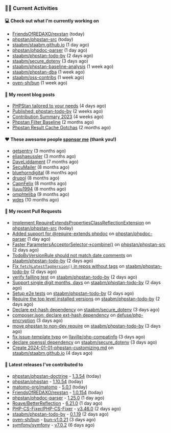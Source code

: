 ### 👨‍💻 Current Activities


#### 💻 Check out what I'm currently working on

- [FriendsOfREDAXO/rexstan](https://github.com/FriendsOfREDAXO/rexstan) (today)
- [phpstan/phpstan-src](https://github.com/phpstan/phpstan-src) (today)
- [staabm/staabm.github.io](https://github.com/staabm/staabm.github.io) (1 day ago)
- [phpstan/phpdoc-parser](https://github.com/phpstan/phpdoc-parser) (1 day ago)
- [staabm/phpstan-todo-by](https://github.com/staabm/phpstan-todo-by) (2 days ago)
- [staabm/secure_dotenv](https://github.com/staabm/secure_dotenv) (3 days ago)
- [staabm/phpstan-baseline-analysis](https://github.com/staabm/phpstan-baseline-analysis) (1 week ago)
- [staabm/phpstan-dba](https://github.com/staabm/phpstan-dba) (1 week ago)
- [staabm/oss-contribs](https://github.com/staabm/oss-contribs) (1 week ago)
- [oven-sh/bun](https://github.com/oven-sh/bun) (1 week ago)


#### 📜 My recent blog posts

- [PHPStan tailored to your needs](https://staabm.github.io/2024/01/01/phpstan-customizing.html) (4 days ago)
- [Published: phpstan-todo-by](https://staabm.github.io/2023/12/17/phpstan-todo-by-published.html) (2 weeks ago)
- [Contribution Summary 2023](https://staabm.github.io/2023/12/07/contribution-summary-2023.html) (4 weeks ago)
- [Phpstan Filter Baseline](https://staabm.github.io/2023/10/30/phpstan-filter-baseline.html) (2 months ago)
- [Phpstan Result Cache Gotchas](https://staabm.github.io/2023/10/21/phpstan-result-cache-gotchas.html) (2 months ago)


#### ❤️ These awesome people [sponsor me](https://github.com/sponsors/staabm) (thank you!)

- [getsentry](https://github.com/getsentry) (3 months ago)
- [eliashaeussler](https://github.com/eliashaeussler) (3 months ago)
- [DaveLiddament](https://github.com/DaveLiddament) (7 months ago)
- [SecuMailer](https://github.com/SecuMailer) (8 months ago)
- [bluehorndigital](https://github.com/bluehorndigital) (8 months ago)
- [drupol](https://github.com/drupol) (8 months ago)
- [CapnFelix](https://github.com/CapnFelix) (8 months ago)
- [iluuu1994](https://github.com/iluuu1994) (8 months ago)
- [omphteliba](https://github.com/omphteliba) (9 months ago)
- [wdes](https://github.com/wdes) (10 months ago)


#### 🔨 My recent Pull Requests

- [Implement RequireExtendsPropertiesClassReflectionExtension](https://github.com/phpstan/phpstan-src/pull/2856) on [phpstan/phpstan-src](https://github.com/phpstan/phpstan-src) (today)
- [Added support for @require-extends phpdoc](https://github.com/phpstan/phpdoc-parser/pull/226) on [phpstan/phpdoc-parser](https://github.com/phpstan/phpdoc-parser) (1 day ago)
- [Faster ParametersAcceptorSelector-&gt;combine()](https://github.com/phpstan/phpstan-src/pull/2851) on [phpstan/phpstan-src](https://github.com/phpstan/phpstan-src) (2 days ago)
- [TodoByVersionRule should not match date comments](https://github.com/staabm/phpstan-todo-by/pull/60) on [staabm/phpstan-todo-by](https://github.com/staabm/phpstan-todo-by) (2 days ago)
- [Fix `fetchLatestTagVersion()` in repos without tags](https://github.com/staabm/phpstan-todo-by/pull/58) on [staabm/phpstan-todo-by](https://github.com/staabm/phpstan-todo-by) (2 days ago)
- [verify failling test](https://github.com/staabm/phpstan-todo-by/pull/57) on [staabm/phpstan-todo-by](https://github.com/staabm/phpstan-todo-by) (2 days ago)
- [Support single digit months, days](https://github.com/staabm/phpstan-todo-by/pull/56) on [staabm/phpstan-todo-by](https://github.com/staabm/phpstan-todo-by) (2 days ago)
- [Setup e2e tests](https://github.com/staabm/phpstan-todo-by/pull/55) on [staabm/phpstan-todo-by](https://github.com/staabm/phpstan-todo-by) (2 days ago)
- [Require the top level installed versions](https://github.com/staabm/phpstan-todo-by/pull/54) on [staabm/phpstan-todo-by](https://github.com/staabm/phpstan-todo-by) (2 days ago)
- [Declare ext-hash dependency](https://github.com/staabm/secure_dotenv/pull/10) on [staabm/secure_dotenv](https://github.com/staabm/secure_dotenv) (3 days ago)
- [composer.json: declare ext-hash dependency](https://github.com/defuse/php-encryption/pull/524) on [defuse/php-encryption](https://github.com/defuse/php-encryption) (3 days ago)
- [move phpstan to non-dev require](https://github.com/staabm/phpstan-todo-by/pull/50) on [staabm/phpstan-todo-by](https://github.com/staabm/phpstan-todo-by) (3 days ago)
- [fix issue-template typo](https://github.com/llaville/php-compatinfo/pull/367) on [llaville/php-compatinfo](https://github.com/llaville/php-compatinfo) (3 days ago)
- [declare openssl dependency](https://github.com/staabm/secure_dotenv/pull/9) on [staabm/secure_dotenv](https://github.com/staabm/secure_dotenv) (3 days ago)
- [Create 2024-01-01-phpstan-customizing.md](https://github.com/staabm/staabm.github.io/pull/110) on [staabm/staabm.github.io](https://github.com/staabm/staabm.github.io) (4 days ago)


#### 🔭 Latest releases I've contributed to

- [phpstan/phpstan-doctrine](https://github.com/phpstan/phpstan-doctrine) - [1.3.54](https://github.com/phpstan/phpstan-doctrine/releases/tag/1.3.54) (today)
- [phpstan/phpstan](https://github.com/phpstan/phpstan) - [1.10.54](https://github.com/phpstan/phpstan/releases/tag/1.10.54) (today)
- [matomo-org/matomo](https://github.com/matomo-org/matomo) - [5.0.1](https://github.com/matomo-org/matomo/releases/tag/5.0.1) (today)
- [FriendsOfREDAXO/rexstan](https://github.com/FriendsOfREDAXO/rexstan) - [1.0.154](https://github.com/FriendsOfREDAXO/rexstan/releases/tag/1.0.154) (today)
- [phpstan/phpdoc-parser](https://github.com/phpstan/phpdoc-parser) - [1.25.0](https://github.com/phpstan/phpdoc-parser/releases/tag/1.25.0) (1 day ago)
- [Roave/BetterReflection](https://github.com/Roave/BetterReflection) - [6.21.0](https://github.com/Roave/BetterReflection/releases/tag/6.21.0) (1 day ago)
- [PHP-CS-Fixer/PHP-CS-Fixer](https://github.com/PHP-CS-Fixer/PHP-CS-Fixer) - [v3.46.0](https://github.com/PHP-CS-Fixer/PHP-CS-Fixer/releases/tag/v3.46.0) (2 days ago)
- [staabm/phpstan-todo-by](https://github.com/staabm/phpstan-todo-by) - [0.1.19](https://github.com/staabm/phpstan-todo-by/releases/tag/0.1.19) (2 days ago)
- [oven-sh/bun](https://github.com/oven-sh/bun) - [bun-v1.0.21](https://github.com/oven-sh/bun/releases/tag/bun-v1.0.21) (3 days ago)
- [symfony/symfony](https://github.com/symfony/symfony) - [v7.0.2](https://github.com/symfony/symfony/releases/tag/v7.0.2) (6 days ago)
